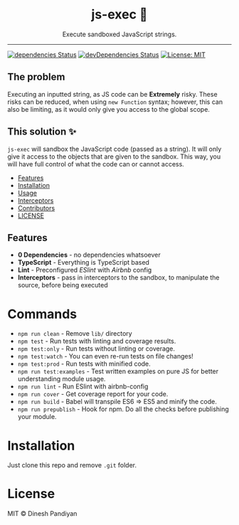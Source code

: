 <div align="center">
<h1>js-exec 🧰</h1>

<p> Execute sandboxed JavaScript strings.  </p>
</div>

---

[![dependencies Status](https://david-dm.org/flexdinesh/npm-module-boilerplate/status.svg)](https://david-dm.org/parsasi/js-exec) [![devDependencies Status](https://status.david-dm.org/gh/parsasi/js-exec.svg?type=dev)](https://david-dm.org/parsasi/js-exec?type=dev) [![License: MIT](https://img.shields.io/badge/License-MIT-blue.svg)](https://opensource.org/licenses/MIT)

## The problem

Executing an inputted string, as JS code can be **Extremely** risky. These risks can be reduced, when using `new Function` syntax; however, this can also be limiting, as it would only give you access to the global scope.

## This solution ✨

`js-exec` will sandbox the JavaScript code (passed as a string). It will only give it access to the objects that are given to the sandbox. This way, you will have full control of what the code can or cannot access.

- [Features](#features)
- [Installation](#installation)
- [Usage](#usage)
- [Interceptors](#interceptors)
- [Contributors](#contributors)
- [LICENSE](#license)

## Features

- **0 Dependencies** - no dependencies whatsoever
- **TypeScript** - Everything is TypeScript based
- **Lint** - Preconfigured _ESlint_ with _Airbnb_ config
- **Interceptors** - pass in interceptors to the sandbox, to manipulate the source, before being executed

# Commands

- `npm run clean` - Remove `lib/` directory
- `npm test` - Run tests with linting and coverage results.
- `npm test:only` - Run tests without linting or coverage.
- `npm test:watch` - You can even re-run tests on file changes!
- `npm test:prod` - Run tests with minified code.
- `npm run test:examples` - Test written examples on pure JS for better understanding module usage.
- `npm run lint` - Run ESlint with airbnb-config
- `npm run cover` - Get coverage report for your code.
- `npm run build` - Babel will transpile ES6 => ES5 and minify the code.
- `npm run prepublish` - Hook for npm. Do all the checks before publishing your module.

# Installation

Just clone this repo and remove `.git` folder.

# License

MIT © Dinesh Pandiyan
